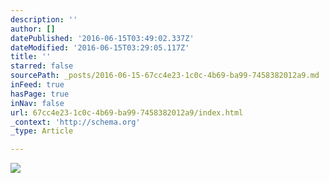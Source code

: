 ```yaml
---
description: ''
author: []
datePublished: '2016-06-15T03:49:02.337Z'
dateModified: '2016-06-15T03:29:05.117Z'
title: ''
starred: false
sourcePath: _posts/2016-06-15-67cc4e23-1c0c-4b69-ba99-7458382012a9.md
inFeed: true
hasPage: true
inNav: false
url: 67cc4e23-1c0c-4b69-ba99-7458382012a9/index.html
_context: 'http://schema.org'
_type: Article

---
```

![](https://the-grid-user-content.s3-us-west-2.amazonaws.com/1ad54b71-e0ef-43bd-8b6a-545527f9af7f.jpg)